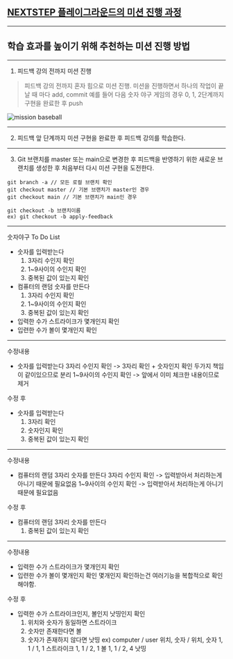 ## [NEXTSTEP 플레이그라운드의 미션 진행 과정](https://github.com/next-step/nextstep-docs/blob/master/playground/README.md)

---
## 학습 효과를 높이기 위해 추천하는 미션 진행 방법

---
1. 피드백 강의 전까지 미션 진행 
> 피드백 강의 전까지 혼자 힘으로 미션 진행. 미션을 진행하면서 하나의 작업이 끝날 때 마다 add, commit
> 예를 들어 다음 숫자 야구 게임의 경우 0, 1, 2단계까지 구현을 완료한 후 push

![mission baseball](https://raw.githubusercontent.com/next-step/nextstep-docs/master/playground/images/mission_baseball.png)

---
2. 피드백 앞 단계까지 미션 구현을 완료한 후 피드백 강의를 학습한다.

---
3. Git 브랜치를 master 또는 main으로 변경한 후 피드백을 반영하기 위한 새로운 브랜치를 생성한 후 처음부터 다시 미션 구현을 도전한다.

```
git branch -a // 모든 로컬 브랜치 확인
git checkout master // 기본 브랜치가 master인 경우
git checkout main // 기본 브랜치가 main인 경우

git checkout -b 브랜치이름
ex) git checkout -b apply-feedback
```
---
숫자야구 To Do List
* 숫자를 입력받는다
  1. 3자리 수인지 확인
  2. 1~9사이의 수인지 확인
  3. 중복된 값이 있는지 확인
* 컴퓨터의 랜덤 숫자를 만든다
  1. 3자리 수인지 확인
  2. 1~9사이의 수인지 확인
  3. 중복된 값이 있는지 확인
* 입력한 수가 스트라이크가 몇개인지 확인
* 입련한 수가 볼이 몇개인지 확인

---
수정내용
* 숫자를 입력받는다
  3자리 수인지 확인 -> 3자리 확인 + 숫자인지 확인 두가지 책임이 같이있으므로 분리
  1~9사이의 수인지 확인 -> 앞에서 이미 체크한 내용이므로 제거

수정 후 
* 숫자를 입력받는다
  1. 3자리 확인
  2. 숫자인지 확인
  3. 중복된 값이 있는지 확인

---
수정내용
* 컴퓨터의 랜덤 3자리 숫자를 만든다
  3자리 수인지 확인 -> 입력받아서 처리하는게 아니기 때문에 필요없음
  1~9사이의 수인지 확인 -> 입력받아서 처리하는게 아니기 때문에 필요없음

수정 후
* 컴퓨터의 랜덤 3자리 숫자를 만든다
  1. 중복된 값이 있는지 확인
---

수정내용
* 입력한 수가 스트라이크가 몇개인지 확인
* 입련한 수가 볼이 몇개인지 확인
  몇개인지 확인하는건 여러기능을 복합적으로 확인해야함.

수정 후
* 입력한 수가 스트라이크인지, 볼인지 낫띵인지 확인
  1. 위치와 숫자가 동일하면 스트라이크
  2. 숫자만 존재한다면 볼
  3. 숫자가 존재하지 않다면 낫띵
ex)
computer / user
위치, 숫자 / 위치, 숫자
1, 1     /  1, 1     스트라이크
1, 1     /  2, 1     볼
1, 1     /  2, 4     낫띵


